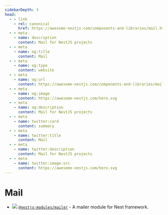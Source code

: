 ```yaml
---
sidebarDepth: 3
head:
  - - link
    - rel: canonical
      href: https://awesome-nestjs.com/components-and-libraries/mail.html
  - - meta
    - name: description
      content: Mail for NestJS projects
  - - meta
    - name: og:title
      content: Mail
  - - meta
    - name: og:type
      content: website
  - - meta
    - name: og:url
      content: https://awesome-nestjs.com/components-and-libraries/mail.html
  - - meta
    - name: og:image
      content: https://awesome-nestjs.com/hero.svg
  - - meta
    - name: og:description
      content: Mail for NestJS projects
  - - meta
    - name: twitter:card
      content: summary
  - - meta
    - name: twitter:title
      content: Mail
  - - meta
    - name: twitter:description
      content: Mail for NestJS projects
  - - meta
    - name: twitter:image:src
      content: https://awesome-nestjs.com/hero.svg
---
```


# Mail

- ![](https://img.shields.io/github/stars/partyka95/nest-mailer.svg?style=flat-square) [`@nestjs-modules/mailer`](https://github.com/partyka95/nest-mailer) - A mailer module for Nest framework.
